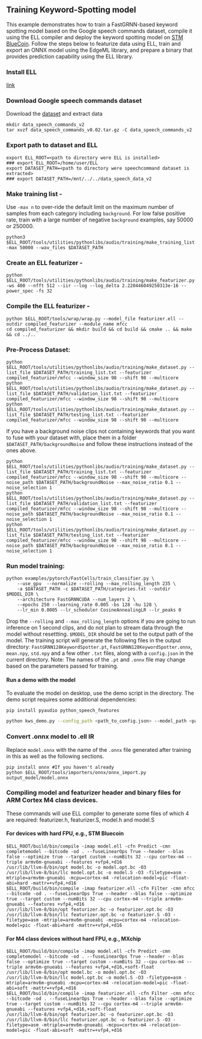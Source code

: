 ## Training Keyword-Spotting model

This example demonstrates how to train a FastGRNN-based keyword spotting model based on the Google speech commands dataset,
compile it using the ELL compiler and deploy the keyword spotting model on [STM BlueCoin](https://www.st.com/en/evaluation-tools/steval-bcnkt01v1.html).
Follow the steps below to featurize data using ELL, train and export an ONNX model using the EdgeML library,
and prepare a binary that provides prediction capability using the ELL library.   

### Install ELL
[link](https://github.com/microsoft/ELL)

### Download Google speech commands dataset
Download the [dataset](https://storage.cloud.google.com/download.tensorflow.org/data/speech_commands_v0.02.tar.gz) and extract data
```
mkdir data_speech_commands_v2
tar xvzf data_speech_commands_v0.02.tar.gz -C data_speech_commands_v2
```

### Export path to dataset and ELL
```
export ELL_ROOT=<path to directory were ELL is installed>
### export ELL_ROOT=/home/user/ELL
export DATASET_PATH=<path to directory were speechcommand dataset is extracted>
### export DATASET_PATH=/mnt/../../data_speech_data_v2
```

### Make training list -
Use `-max n` to over-ride the default limit on the maximum number of samples from each category including `background`. For low false positive rate, train with a large number of negative `background` examples, say 50000 or 250000.
```
python3 $ELL_ROOT/tools/utilities/pythonlibs/audio/training/make_training_list.py -max 50000 --wav_files $DATASET_PATH
```

### Create an ELL featurizer -
```
python $ELL_ROOT/tools/utilities/pythonlibs/audio/training/make_featurizer.py -ws 400 --nfft 512 --iir --log --log_delta 2.220446049250313e-16 --power_spec -fs 32
```

### Compile the ELL featurizer -
```
python $ELL_ROOT/tools/wrap/wrap.py --model_file featurizer.ell --outdir compiled_featurizer --module_name mfcc
cd compiled_featurizer && mkdir build && cd build && cmake .. && make && cd ../..
```

### Pre-Process Dataset:
```
python $ELL_ROOT/tools/utilities/pythonlibs/audio/training/make_dataset.py --list_file $DATASET_PATH/training_list.txt --featurizer compiled_featurizer/mfcc --window_size 98 --shift 98 --multicore
python $ELL_ROOT/tools/utilities/pythonlibs/audio/training/make_dataset.py --list_file $DATASET_PATH/validation_list.txt --featurizer compiled_featurizer/mfcc --window_size 98 --shift 98 --multicore
python $ELL_ROOT/tools/utilities/pythonlibs/audio/training/make_dataset.py --list_file $DATASET_PATH/testing_list.txt --featurizer compiled_featurizer/mfcc --window_size 98 --shift 98 --multicore
```

If you have a background noise clips not containing keywords that you want to fuse with your dataset with, 
place them in a folder `$DATASET_PATH/backgroundNoise` and follow these instructions instead of the ones above. 
```
python $ELL_ROOT/tools/utilities/pythonlibs/audio/training/make_dataset.py --list_file $DATASET_PATH/training_list.txt --featurizer compiled_featurizer/mfcc --window_size 98 --shift 98 --multicore --noise_path $DATASET_PATH/backgroundNoise --max_noise_ratio 0.1 --noise_selection 1
python $ELL_ROOT/tools/utilities/pythonlibs/audio/training/make_dataset.py --list_file $DATASET_PATH/validation_list.txt --featurizer compiled_featurizer/mfcc --window_size 98 --shift 98 --multicore --noise_path $DATASET_PATH/backgroundNoise --max_noise_ratio 0.1 --noise_selection 1
python $ELL_ROOT/tools/utilities/pythonlibs/audio/training/make_dataset.py --list_file $DATASET_PATH/testing_list.txt --featurizer compiled_featurizer/mfcc --window_size 98 --shift 98 --multicore --noise_path $DATASET_PATH/backgroundNoise --max_noise_ratio 0.1 --noise_selection 1
```

### Run model training:
```
python examples/pytorch/FastCells/train_classifier.py \
	--use_gpu  --normalize --rolling --max_rolling_length 235 \
	-a $DATASET_PATH -c $DATASET_PATH/categories.txt --outdir $MODEL_DIR \
	--architecture FastGRNNCUDA --num_layers 2 \
	--epochs 250 --learning_rate 0.005 -bs 128 -hu 128 \
	--lr_min 0.0005 --lr_scheduler CosineAnnealingLR --lr_peaks 0
```
Drop the `--rolling` and `--max_rolling_length` options if you are going to run inference on 1 second clips,
and do not plan to stream data through the model without resettting. `$MODEL_DIR` should be set to the output path of the model. The training script will generate
the following files in the output directory: `FastGRNN128KeywordSpotter.pt`, `FastGRNN128KeywordSpotter.onnx`, `mean.npy`, `std.npy` and a few other `.txt` files, along with a `config.json` in the current directory. Note: The names of the `.pt` and `.onnx` file may change based on the parameters passed for training.

#### Run a demo with the model
To evaluate the model on desktop, use the demo script in the directory. The demo script requires some additional dependencies:
```
pip install pyaudio python_speech_features
```

```bash
python kws_demo.py --config_path <path_to_config.json> --model_path <path_to_model.pt> --mean_path <path_to_mean.npy> --std_path <path_to_std.npy>
```

### Convert .onnx model to .ell IR
Replace `model.onnx` with the name of the `.onnx` file generated after training in this as well as the following sections.
```
pip install onnx #If you haven't already
python $ELL_ROOT/tools/importers/onnx/onnx_import.py output_model/model.onnx
```


### Compiling model and featurizer header and binary files for ARM Cortex M4 class devices.

These commands will use ELL compiler to generate some files of which 4 are required: featurizer.h, featurizer.S, model.h and model.S

#### For devices with hard FPU, e.g., STM Bluecoin
```
$ELL_ROOT/build/bin/compile -imap model.ell -cfn Predict -cmn completemodel --bitcode -od . --fuseLinearOps True --header --blas false --optimize true --target custom --numBits 32 --cpu cortex-m4 --triple armv6m-gnueabi --features +vfp4,+d16
/usr/lib/llvm-8/bin/opt model.bc -o model.opt.bc -O3
/usr/lib/llvm-8/bin/llc model.opt.bc -o model.S -O3 -filetype=asm -mtriple=armv6m-gnueabi -mcpu=cortex-m4 -relocation-model=pic -float-abi=hard -mattr=+vfp4,+d16
$ELL_ROOT/build/bin/compile -imap featurizer.ell -cfn Filter -cmn mfcc --bitcode -od . --fuseLinearOps True --header --blas false --optimize true --target custom --numBits 32 --cpu cortex-m4 --triple armv6m-gnueabi --features +vfp4,+d16
/usr/lib/llvm-8/bin/opt featurizer.bc -o featurizer.opt.bc -O3
/usr/lib/llvm-8/bin/llc featurizer.opt.bc -o featurizer.S -O3 -filetype=asm -mtriple=armv6m-gnueabi -mcpu=cortex-m4 -relocation-model=pic -float-abi=hard -mattr=+vfp4,+d16
```

#### For M4 class devices without hard FPU, e.g., MXchip
```
$ELL_ROOT/build/bin/compile -imap model.ell -cfn Predict -cmn completemodel --bitcode -od . --fuseLinearOps True --header --blas false --optimize true --target custom --numBits 32 --cpu cortex-m4 --triple armv6m-gnueabi --features +vfp4,+d16,+soft-float
/usr/lib/llvm-8/bin/opt model.bc -o model.opt.bc -O3
/usr/lib/llvm-8/bin/llc model.opt.bc -o model.S -O3 -filetype=asm -mtriple=armv6m-gnueabi -mcpu=cortex-m4 -relocation-model=pic -float-abi=soft -mattr=+vfp4,+d16
$ELL_ROOT/build/bin/compile -imap featurizer.ell -cfn Filter -cmn mfcc --bitcode -od . --fuseLinearOps True --header --blas false --optimize true --target custom --numBits 32 --cpu cortex-m4 --triple armv6m-gnueabi --features +vfp4,+d16,+soft-float
/usr/lib/llvm-8/bin/opt featurizer.bc -o featurizer.opt.bc -O3
/usr/lib/llvm-8/bin/llc featurizer.opt.bc -o featurizer.S -O3 -filetype=asm -mtriple=armv6m-gnueabi -mcpu=cortex-m4 -relocation-model=pic -float-abi=soft -mattr=+vfp4,+d16
```
